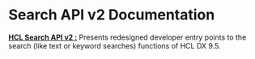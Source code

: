 # Search API v2 Documentation

[**HCL Search API v2 :**](https://HCL-TECH-SOFTWARE.github.io/experience-api-documentation/search-v2-api) Presents redesigned developer entry points to the search (like text or keyword searches) functions of HCL DX 9.5.
